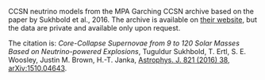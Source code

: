 CCSN neutrino models from the MPA Garching CCSN archive based on the paper by Sukhbold et al., 2016. The archive is available on
[their website](https://wwwmpa.mpa-garching.mpg.de/ccsnarchive/data/SEWBJ_2015/index.html), but the data are private and available only upon request.

The citation is: *Core-Collapse Supernovae from 9 to 120 Solar Masses Based on Neutrino-powered Explosions*, Tuguldur Sukhbold, T. Ertl, S. E. Woosley, Justin M. Brown, H.-T. Janka, [Astrophys. J. 821 (2016)
38](http://dx.doi.org/10.3847/0004-637X/821/1/38), [arXiv:1510.04643](http://arxiv.org/abs/1510.04643).
